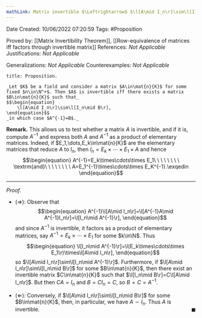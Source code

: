 ```yaml
---
mathLink: Matrix invertible $\Leftrightarrow$ $\l[A\mid I_n\r]\sim\l[I_n\mid A^{-1}\r]$
---
```


<div class="topSpace"></div>

Date Created: 10/06/2022 07:20:59
Tags: #Proposition

Proved by: [[Matrix Invertibility Theorem]], [[Row-equivalence of matrices iff factors through invertible matrix]]
References: _Not Applicable_
Justifications: _Not Applicable_

Generalizations: _Not Applicable_
Counterexamples: _Not Applicable_

``` ad-Proposition
title: Proposition.

_Let $K$ be a field and consider a matrix $A\in\mat{n}{K}$ for some fixed $n\in\N^+$. Then $A$ is invertible iff there exists a matrix $B\in\mat{n}{K}$ such that_
$$\begin{equation}
    \l[A\mid I_n\r]\sim\l[I_n\mid B\r],
\end{equation}$$
_in which case $A^{-1}=B$._

```

**Remark.** This allows us to test whether a matrix $A$ is invertible, and if it is, compute $A^{-1}$ and express both $A$ and $A^{-1}$ as a product of elementary matrices. Indeed, if $E_1,\dots,E_k\in\mat{n}{K}$ are the elementary matrices that reduce $A$ to $I_n$, then $I_n=E_k\times\cdots\times E_1\times A$ and hence
$$\begin{equation}
    A^{-1}=E_k\times\cdots\times E_1\ \ \ \ \ \ \ \ \textrm{and}\ \ \ \ \ \ \ \ A=E_1^{-1}\times\cdots\times E_K^{-1}.\exqedin
\end{equation}$$

---

_Proof_.
* ($\Rightarrow$): Observe that
$$\begin{equation}
    A^{-1}\l[A\mid I_n\r]=\l[A^{-1}A\mid A^{-1}I_n\r]=\l[I_n\mid A^{-1}\r],
\end{equation}$$
and since $A^{-1}$ is invertible, it factors as a product of elementary matrices, say $A^{-1}=E_k\times\cdots\times E_1$ for some $k\in\N$. Thus
$$\begin{equation}
    \l[I_n\mid A^{-1}\r]=\l(E_k\times\cdots\times E_1\r)\times\l[A\mid I_n\r], 
\end{equation}$$
so $\l[A\mid I_n\r]\sim\l[I_n\mid A^{-1}\r]$. Furthermore, if $\l[A\mid I_n\r]\sim\l[I_n\mid B\r]$ for some $B\in\mat{n}{K}$, then there exist an invertible matrix $C\in\mat{n}{K}$ such that $\l[I_n\mid B\r]=C\l[A\mid I_n\r]$. But then $CA=I_n$ and $B=CI_n=C$, so $B=C=A^{-1}$.

* ($\Leftarrow$): Conversely, if $\l[A\mid I_n\r]\sim\l[I_n\mid B\r]$ for some $B\in\mat{n}{K}$, then, in particular, we have $A\sim I_n$. Thus $A$ is invertible.<span style="float:right;">$\blacksquare$</span>
